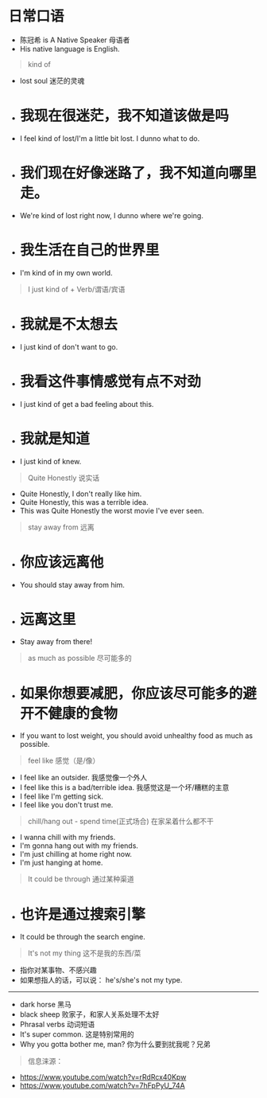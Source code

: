 # 日常口语

* 陈冠希 is A Native Speaker 母语者
* His native language is English.

> kind of 

* lost soul  迷茫的灵魂
* # 我现在很迷茫，我不知道该做是吗
* I feel kind of lost/I'm a little bit lost. I dunno what to do. 
* # 我们现在好像迷路了，我不知道向哪里走。
* We're kind of lost right now, I dunno where we're going.  
* # 我生活在自己的世界里
* I'm kind of in my own world. 

> I just kind of + Verb/谓语/宾语

* # 我就是不太想去
* I just kind of don't want to go. 
* # 我看这件事情感觉有点不对劲
* I just kind of get a bad feeling about this.
* # 我就是知道
* I just kind of knew.


> Quite Honestly 说实话

* Quite Honestly, I don't really like him.
* Quite Honestly, this was a terrible idea.
* This was Quite Honestly the worst movie I've ever seen.

> stay away from 远离

* # 你应该远离他
* You should stay away from him. 
* # 远离这里
* Stay away from there!

> as much as possible 尽可能多的

* # 如果你想要减肥，你应该尽可能多的避开不健康的食物
* If you want to lost weight, you should avoid unhealthy food as much as possible.

> feel like 感觉（是/像）

* I feel like an outsider. 我感觉像一个外人
* I feel like this is a bad/terrible idea. 我感觉这是一个坏/糟糕的主意
* I feel like I'm getting sick.
* I feel like you don't trust me.

> chill/hang out - spend time(正式场合) 在家呆着什么都不干

* I wanna chill with my friends.
* I'm gonna hang out with my friends.
* I'm just chilling at home right now.
* I'm just hanging at home.

> It could be through 通过某种渠道

* # 也许是通过搜索引擎
* It could be through the search engine.

> It's not my thing 这不是我的东西/菜

* 指你对某事物、不感兴趣
* 如果想指人的话，可以说： he's/she's not my type.

---

* dark horse 黑马
* black sheep 败家子，和家人关系处理不太好
* Phrasal verbs 动词短语
* It's super common. 这是特别常用的
* Why you gotta bother me, man?  你为什么要到扰我呢？兄弟

> 信息涞源：

* https://www.youtube.com/watch?v=rRdRcx40Kpw
* https://www.youtube.com/watch?v=7hFpPyU_74A
